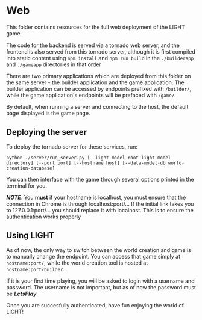 # Web

This folder contains resources for the full web deployment of the LIGHT game.

The code for the backend is served via a tornado web server, and the frontend is also served from this tornado server, although
it is first compiled into static content using `npm install` and `npm run build` in the `./builderapp` and `./gameapp` directories in that order

There are two primary applications which are deployed from this folder on the same server - the builder application and the
game application.  The builder application can be accessed by endpoints prefixed with `/builder/`, while the game application's
endpoints will be prefaced with `/game/`.

By default, when running a server and connecting to the host, the default page displayed is the game page.

## Deploying the server

To deploy the tornado server for these services, run:

    python ./server/run_server.py [--light-model-root light-model-directory] [--port port] [--hostname host] [--data-model-db world-creation-database]

You can then interface with the game through several options printed in the terminal for you.

_**NOTE**_: You **must** if your hostname is localhost, you must ensure that the connection in Chrome is through localhost:port/...  If the initial link takes you to 127.0.0.1:port/...
you should replace it with localhost.  This is to ensure the authentication works properly

## Using LIGHT

As of now, the only way to switch between the world creation and game is to manually change the endpoint.  You can access that game simply at `hostname:port/`, while the world creation tool is hosted at `hostname:port/builder`.

If it is your first time playing, you will be asked to login with a username and password.  The username is not important, but as of now the password must be _**LetsPlay**_

Once you are succesfully authenticated, have fun enjoying the world of LIGHT!
